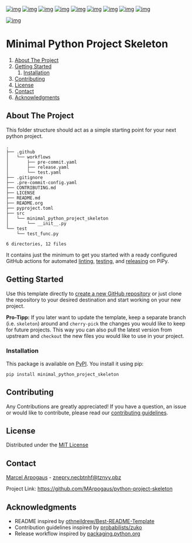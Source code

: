 [![img](https://img.shields.io/github/contributors/MArpogaus/python-project-skeleton.svg?style=flat-square)](https://github.com/MArpogaus/python-project-skeleton/graphs/contributors)
[![img](https://img.shields.io/github/forks/MArpogaus/python-project-skeleton.svg?style=flat-square)](https://github.com/MArpogaus/python-project-skeleton/network/members)
[![img](https://img.shields.io/github/stars/MArpogaus/python-project-skeleton.svg?style=flat-square)](https://github.com/MArpogaus/python-project-skeleton/stargazers)
[![img](https://img.shields.io/github/issues/MArpogaus/python-project-skeleton.svg?style=flat-square)](https://github.com/MArpogaus/python-project-skeleton/issues)
[![img](https://img.shields.io/github/license/MArpogaus/python-project-skeleton.svg?style=flat-square)](https://github.com/MArpogaus/python-project-skeleton/blob/main/LICENSE)
[![img](https://img.shields.io/github/actions/workflow/status/MArpogaus/python-project-skeleton/test.yaml.svg?label=test&style=flat-square)](https://github.com/MArpogaus/python-project-skeleton/actions/workflows/test.yaml)
[![img](https://img.shields.io/github/actions/workflow/status/MArpogaus/python-project-skeleton/release.yaml.svg?label=release&style=flat-square)](https://github.com/MArpogaus/python-project-skeleton/actions/workflows/release.yaml)
[![img](https://img.shields.io/badge/pre--commit-enabled-brightgreen.svg?logo=pre-commit&style=flat-square)](https://github.com/MArpogaus/python-project-skeleton/blob/main/.pre-commit-config.yaml)
[![img](https://img.shields.io/badge/-LinkedIn-black.svg?style=flat-square&logo=linkedin&colorB=555)](https://linkedin.com/in/MArpogaus)

[![img](https://img.shields.io/pypi/v/minimal-python-project-skeleton.svg?style=flat-square)](https://pypi.org/project/minimal-python-project-skeleton)


# Minimal Python Project Skeleton

1.  [About The Project](#orge8b336c)
2.  [Getting Started](#org3a3e9bd)
    1.  [Installation](#org7fb0982)
3.  [Contributing](#org4f21ece)
4.  [License](#orgdbd810b)
5.  [Contact](#org50c2bd2)
6.  [Acknowledgments](#org1a49437)


<a id="orge8b336c"></a>

## About The Project

This folder structure should act as a simple starting point for your next python project.

    .
    ├── .github
    │   └── workflows
    │       ├── pre-commit.yaml
    │       ├── release.yaml
    │       └── test.yaml
    ├── .gitignore
    ├── .pre-commit-config.yaml
    ├── CONTRIBUTING.md
    ├── LICENSE
    ├── README.md
    ├── README.org
    ├── pyproject.toml
    ├── src
    │   └── minimal_python_project_skeleton
    │       └── __init__.py
    └── test
        └── test_func.py

    6 directories, 12 files

It contains just the minimum to get you started with a ready configured GitHub actions for automated [linting](<https://github.com/MArpogaus/minimal-python-project-skeleton/blob/main/.github/workflows/pre-commit.yaml>), [testing](<https://github.com/MArpogaus/minimal-python-project-skeleton/blob/main/.github/workflows/test.yaml>), and [releasing](<https://github.com/MArpogaus/minimal-python-project-skeleton/blob/main/.github/workflows/release.yaml>) on PiPy.


<a id="org3a3e9bd"></a>

## Getting Started

Use this template directly to [create a new GitHub repository](<https://github.com/new?template_name=minimal-python-project-skeleton&template_owner=MArpogaus>) or just clone the repository to your desired destination and start working on your new project.

**Pro-Tipp:** If you later want to update the template, keep a separate branch (i.e. `skeleton`) around and `cherry-pick` the changes you would like to keep for future projects.
This way you can also pull the latest version from upstream and `checkout` the new files you would like to use in your project.


<a id="org7fb0982"></a>

### Installation

This package is available on [PyPI](https://pypi.org/project/minimal-python-project-skeleton/). You install it using pip:

    pip install minimal_python_project_skeleton


<a id="org4f21ece"></a>

## Contributing

Any Contributions are greatly appreciated! If you have a question, an issue or would like to contribute, please read our [contributing guidelines](CONTRIBUTING.md).


<a id="orgdbd810b"></a>

## License

Distributed under the [MIT License](LICENSE)


<a id="org50c2bd2"></a>

## Contact

[Marcel Arpogaus](https://github.com/MArpogaus/) - [znepry.necbtnhf@tznvy.pbz](mailto:znepry.necbtnhf@tznvy.pbz)

Project Link:
<https://github.com/MArpogaus/python-project-skeleton>


<a id="org1a49437"></a>

## Acknowledgments

-   README inspired by [othneildrew/Best-README-Template](https://github.com/othneildrew/Best-README-Template)
-   Contribution guidelines inspired by [probabilists/zuko](https://github.com/probabilists/zuko/)
-   Release workflow inspired by [packaging.python.org](https://packaging.python.org/en/latest/guides/publishing-package-distribution-releases-using-github-actions-ci-cd-workflows/)
